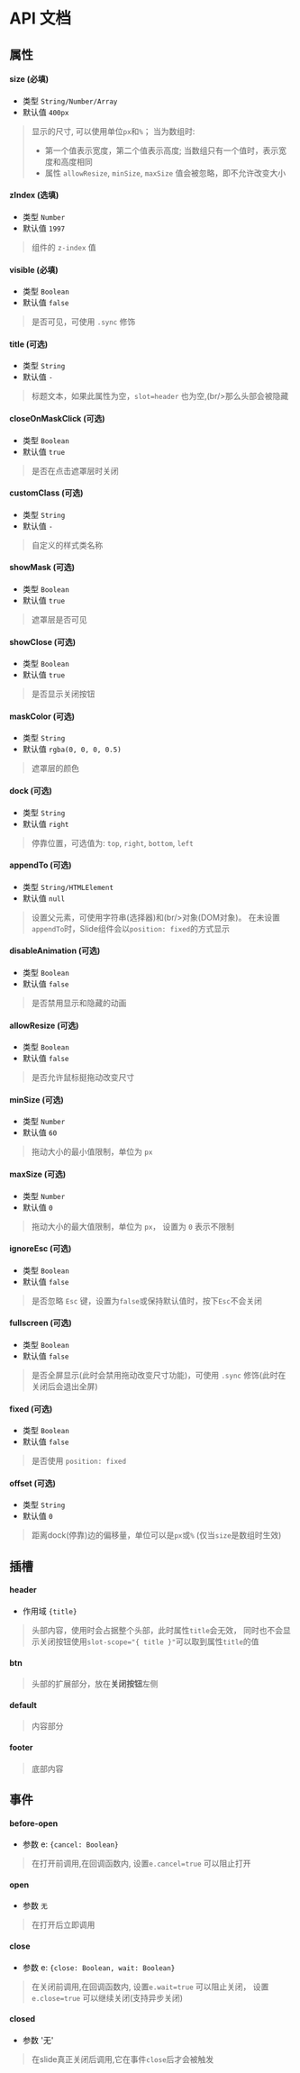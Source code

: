 # API 文档

## 属性

#### size (必填)

- 类型 `String/Number/Array`
- 默认值 `400px`

> 显示的尺寸, 可以使用单位`px`和`%`；
> 当为数组时:
> - 第一个值表示宽度，第二个值表示高度;
> 当数组只有一个值时，表示宽度和高度相同
> - 属性 `allowResize`, `minSize`, `maxSize`  值会被忽略，即不允许改变大小

#### zIndex (选填)

- 类型 `Number`
- 默认值 `1997`

> 组件的 `z-index` 值

#### visible  (必填)

- 类型 `Boolean`
- 默认值 `false`

> 是否可见，可使用 `.sync` 修饰

#### title  (可选)

- 类型 `String`
- 默认值 `-`

> 标题文本，如果此属性为空，`slot=header` 也为空,(br/>那么头部会被隐藏

#### closeOnMaskClick  (可选)

- 类型 `Boolean`
- 默认值 `true`

> 是否在点击遮罩层时关闭

#### customClass  (可选)

- 类型 `String`
- 默认值 `-`

> 自定义的样式类名称

#### showMask  (可选)

- 类型 `Boolean`
- 默认值 `true`

> 遮罩层是否可见

#### showClose  (可选)

- 类型 `Boolean`
- 默认值 `true`

> 是否显示关闭按钮

#### maskColor  (可选)

- 类型 `String`
- 默认值 `rgba(0, 0, 0, 0.5)`

> 遮罩层的颜色

#### dock  (可选)

- 类型 `String`
- 默认值 `right`

> 停靠位置，可选值为: `top`, `right`, `bottom`, `left`

#### appendTo  (可选)

- 类型 `String/HTMLElement`
- 默认值 `null`

> 设置父元素，可使用字符串(选择器)和(br/>对象(DOM对象)。
> 在未设置`appendTo`时，Slide组件会以`position: fixed`的方式显示

#### disableAnimation  (可选)

- 类型 `Boolean`
- 默认值 `false`

> 是否禁用显示和隐藏的动画

#### allowResize  (可选)

- 类型 `Boolean`
- 默认值 `false`

> 是否允许鼠标挺拖动改变尺寸

#### minSize  (可选)

- 类型 `Number`
- 默认值 `60`

> 拖动大小的最小值限制，单位为 `px`

#### maxSize  (可选)

- 类型 `Number`
- 默认值 `0`

> 拖动大小的最大值限制，单位为 `px`， 设置为 `0` 表示不限制

#### ignoreEsc  (可选)

- 类型 `Boolean`
- 默认值 `false`

> 是否忽略 `Esc` 键，设置为`false`或保持默认值时，按下`Esc`不会关闭

#### fullscreen  (可选)

- 类型 `Boolean`
- 默认值 `false`

> 是否全屏显示(此时会禁用拖动改变尺寸功能)，可使用 `.sync` 修饰(此时在关闭后会退出全屏)

#### fixed  (可选)

- 类型 `Boolean`
- 默认值 `false`

> 是否使用 `position: fixed`

#### offset (可选)

- 类型 `String`
- 默认值 `0`

> 距离dock(停靠)边的偏移量，单位可以是`px`或`%` (仅当`size`是数组时生效)

## 插槽

#### header

- 作用域 `{title}`

> 头部内容，使用时会占据整个头部，此时属性`title`会无效，
> 同时也不会显示关闭按钮使用`slot-scope="{ title }"`可以取到属性`title`的值

#### btn

> 头部的扩展部分，放在**关闭按钮**左侧

#### default

> 内容部分

#### footer

> 底部内容

## 事件

#### before-open

- 参数 e: `{cancel: Boolean}`

> 在打开前调用,在回调函数内, 设置`e.cancel=true` 可以阻止打开

#### open

- 参数 `无`

> 在打开后立即调用

#### close

- 参数 e: `{close: Boolean, wait: Boolean}`

> 在关闭前调用,在回调函数内, 设置`e.wait=true` 可以阻止关闭，
> 设置 `e.close=true` 可以继续关闭(支持异步关闭)

#### closed

- 参数 '无'

> 在slide真正关闭后调用,它在事件`close`后才会被触发
